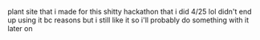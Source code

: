 plant site that i made for this shitty hackathon that i did 4/25 lol 
didn't end up using it bc reasons but i still like it so i'll probably do something with it later on
